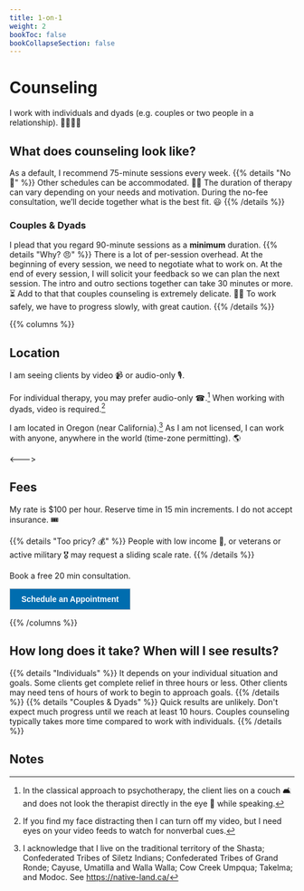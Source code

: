 ```yaml
---
title: 1-on-1
weight: 2
bookToc: false
bookCollapseSection: false
---
```


# Counseling

I work with individuals and dyads (e.g. couples or two people in a relationship). 🫱🏿‍🫲🏻

## What does counseling look like?

As a default, I recommend 75-minute sessions every week.
{{% details "No 🤨" %}}
Other schedules can be accommodated. 🙏🏼
The duration of therapy can vary depending on your needs and motivation.
During the no-fee consultation, we’ll decide together what is the best fit. 😃
{{% /details %}}

### Couples & Dyads

I plead that you regard 90-minute sessions as a **minimum** duration.
{{% details "Why? 😠" %}}
There is a lot of per-session overhead.
At the beginning of every session, we need to negotiate what to work on.
At the end of every session, I will solicit your feedback so we can plan the next session.
The intro and outro sections together can take 30 minutes or more. ⏳
Add to that that couples counseling is extremely delicate. 🦋🐝
To work safely, we have to progress slowly, with great caution.
{{% /details %}}

{{% columns %}}

## Location

I am seeing clients by video 📹 or audio-only 🎙️.

For individual therapy, you may prefer audio-only ☎.[^audio-only]
When working with dyads, video is required.[^one-way-video]

I am located in Oregon (near California).[^native]
As I am not licensed, I can work with anyone, anywhere in the world (time-zone permitting). 🌎

<--->

## Fees

My rate is $100 per hour. Reserve time in 15 min increments. I do not accept insurance. 🎟️

{{% details "Too pricy? 💰" %}}
People with low income 🎱, or veterans or active military 🎖️ may request a sliding scale rate.
{{% /details %}}

Book a free 20 min consultation.

<!-- ScheduleOnce button START -->
<button id="SOIBTN_jpintro" style="background: #006DAF; color: #ffffff; padding: 10px 20px; border: 1px solid #c8c8c8; font: bold 14px Arial; cursor: pointer;" data-height="580" data-psz="00" data-so-page="jpintro" data-delay="1">Schedule an Appointment</button>
<script type="text/javascript" src="https://cdn.oncehub.com/mergedjs/so.js"></script>
<!-- ScheduleOnce button END -->

{{% /columns %}}

## How long does it take? When will I see results?

{{% details "Individuals" %}}
It depends on your individual situation and goals. Some clients get complete relief in three hours or less. Other clients may need tens of hours of work to begin to approach goals.
{{% /details %}}
{{% details "Couples & Dyads" %}}
Quick results are unlikely. Don't expect much progress until we reach at least 10 hours. Couples counseling typically takes more time compared to work with individuals.
{{% /details %}}

## Notes

[^audio-only]: In the classical approach to psychotherapy, the client lies on a couch 🛋️ and does not look the therapist directly in the eye 👀 while speaking.

[^native]: I acknowledge that I live on the traditional
territory of the Shasta; Confederated Tribes of Siletz Indians;
Confederated Tribes of Grand Ronde; Cayuse, Umatilla and Walla Walla;
Cow Creek Umpqua; Takelma; and Modoc. See https://native-land.ca/

[^one-way-video]: If you find my face distracting then I can turn off
my video, but I need eyes on your video feeds to watch for nonverbal cues.
